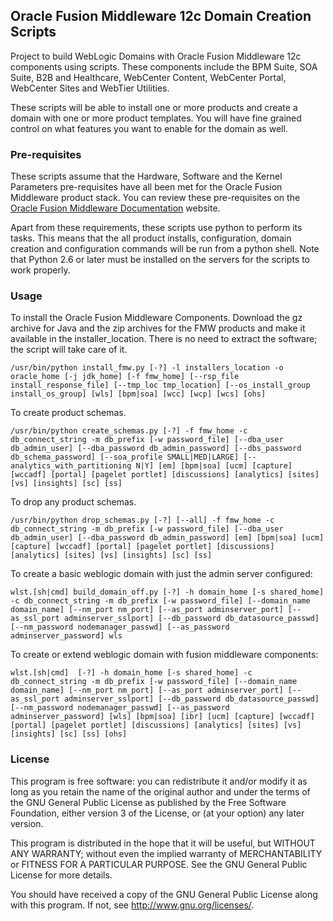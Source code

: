 ## Oracle Fusion Middleware 12c Domain Creation Scripts
Project to build WebLogic Domains with Oracle Fusion Middleware 12c components using scripts. These components include the BPM Suite, SOA Suite, B2B and Healthcare, WebCenter Content, WebCenter Portal, WebCenter Sites and WebTier Utilities.

These scripts will be able to install one or more products and create a domain with one or more product templates. You will have fine grained control on what features you want to enable for the domain as well.

### Pre-requisites
These scripts assume that the Hardware, Software and the Kernel Parameters pre-requisites have all been met for the Oracle Fusion Middleware product stack. You can review these pre-requisites on the [Oracle Fusion Middleware Documentation][oradocs] website.

Apart from these requirements, these scripts use python to perform its tasks. This means that the all product installs, configuration, domain creation and configuration commands will be run from a python shell. Note that Python 2.6 or later must be installed on the servers for the scripts to work properly.

### Usage
To install the Oracle Fusion Middleware Components. Download the gz archive for Java and the zip archives for the FMW products and make it available in the installer_location. There is no need to extract the software; the script will take care of it.

`/usr/bin/python install_fmw.py [-?] -l installers_location -o oracle_home [-j jdk_home] [-f fmw_home] [--rsp_file install_response_file] [--tmp_loc tmp_location] [--os_install_group install_os_group] [wls] [bpm|soa] [wcc] [wcp] [wcs] [ohs]`

To create product schemas.

`/usr/bin/python create_schemas.py [-?] -f fmw_home -c db_connect_string -m db_prefix [-w password_file] [--dba_user db_admin_user] [--dba_password db_admin_password] [--dbs_password db_schema_password] [--soa_profile SMALL|MED|LARGE] [--analytics_with_partitioning N|Y] [em] [bpm|soa] [ucm] [capture] [wccadf] [portal] [pagelet portlet] [discussions] [analytics] [sites] [vs] [insights] [sc] [ss]`

To drop any product schemas.

`/usr/bin/python drop_schemas.py [-?] [--all] -f fmw_home -c db_connect_string -m db_prefix [-w password_file] [--dba_user db_admin_user] [--dba_password db_admin_password] [em] [bpm|soa] [ucm] [capture] [wccadf] [portal] [pagelet portlet] [discussions] [analytics] [sites] [vs] [insights] [sc] [ss]`

To create a basic weblogic domain with just the admin server configured:

`wlst.[sh|cmd] build_domain_off.py [-?] -h domain_home [-s shared_home] -c db_connect_string -m db_prefix [-w password_file] [--domain_name domain_name] [--nm_port nm_port] [--as_port adminserver_port] [--as_ssl_port adminserver_sslport] [--db_password db_datasource_passwd] [--nm_password nodemanager_passwd] [--as_password adminserver_password] wls`

To create or extend weblogic domain with fusion middleware components:

`wlst.[sh|cmd]  [-?] -h domain_home [-s shared_home] -c db_connect_string -m db_prefix [-w password_file] [--domain_name domain_name] [--nm_port nm_port] [--as_port adminserver_port] [--as_ssl_port adminserver_sslport] [--db_password db_datasource_passwd] [--nm_password nodemanager_passwd] [--as_password adminserver_password] [wls] [bpm|soa] [ibr] [ucm] [capture] [wccadf] [portal] [pagelet portlet] [discussions] [analytics] [sites] [vs] [insights] [sc] [ss] [ohs]`

### License
This program is free software: you can redistribute it and/or modify it as long as you retain the name of the original author and under the terms of the GNU General Public License as published by the Free Software Foundation, either version 3 of the License, or (at your option) any later version.

This program is distributed in the hope that it will be useful, but WITHOUT ANY WARRANTY; without even the implied warranty of MERCHANTABILITY or FITNESS FOR A PARTICULAR PURPOSE.  See the GNU General Public License for more details.

You should have received a copy of the GNU General Public License along with this program.  If not, see <http://www.gnu.org/licenses/>.

[oradocs]: http://docs.oracle.com/en/middleware/middleware.html "Oracle Fusion Middleware Documentation"
